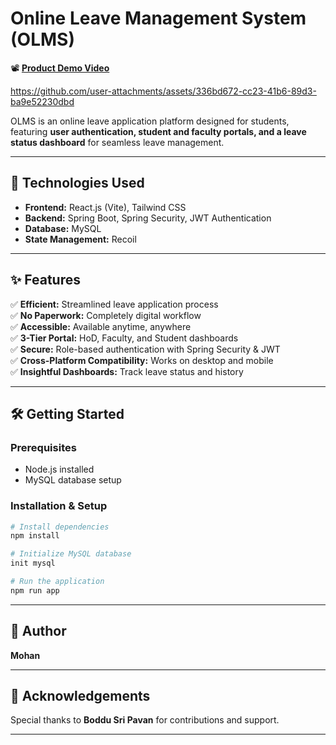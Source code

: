# Online Leave Management System (OLMS)

📽 **[Product Demo Video](#)** 

https://github.com/user-attachments/assets/336bd672-cc23-41b6-89d3-ba9e52230dbd

OLMS is an online leave application platform designed for students, featuring **user authentication, student and faculty portals, and a leave status dashboard** for seamless leave management.

---

## **🚀 Technologies Used**  
- **Frontend:** React.js (Vite), Tailwind CSS  
- **Backend:** Spring Boot, Spring Security, JWT Authentication  
- **Database:** MySQL  
- **State Management:** Recoil  

---

## **✨ Features**  
✅ **Efficient:** Streamlined leave application process  
✅ **No Paperwork:** Completely digital workflow  
✅ **Accessible:** Available anytime, anywhere  
✅ **3-Tier Portal:** HoD, Faculty, and Student dashboards  
✅ **Secure:** Role-based authentication with Spring Security & JWT  
✅ **Cross-Platform Compatibility:** Works on desktop and mobile  
✅ **Insightful Dashboards:** Track leave status and history  

---

## **🛠 Getting Started**  

### **Prerequisites**  
- Node.js installed  
- MySQL database setup  

### **Installation & Setup**  
```bash
# Install dependencies
npm install  

# Initialize MySQL database
init mysql  

# Run the application
npm run app
```

---

## **👤 Author**  
**Mohan**  

---

## **🙏 Acknowledgements**  
Special thanks to **Boddu Sri Pavan** for contributions and support.  

---

